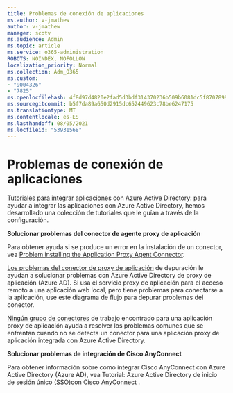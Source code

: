 ```yaml
---
title: Problemas de conexión de aplicaciones
ms.author: v-jmathew
author: v-jmathew
manager: scotv
ms.audience: Admin
ms.topic: article
ms.service: o365-administration
ROBOTS: NOINDEX, NOFOLLOW
localization_priority: Normal
ms.collection: Adm_O365
ms.custom:
- "9004326"
- "7825"
ms.openlocfilehash: 4f8d97d4820e2fad5d3bdf314370236b509b6081dc5f87078995282e72da0c18
ms.sourcegitcommit: b5f7da89a650d2915dc652449623c78be6247175
ms.translationtype: MT
ms.contentlocale: es-ES
ms.lasthandoff: 08/05/2021
ms.locfileid: "53931568"
---
```

# <a name="application-connection-issues"></a>Problemas de conexión de aplicaciones

[Tutoriales para integrar](https://docs.microsoft.com/azure/active-directory/saas-apps/tutorial-list) aplicaciones con Azure Active Directory: para ayudar a integrar las aplicaciones con Azure Active Directory, hemos desarrollado una colección de tutoriales que le guían a través de la configuración.

**Solucionar problemas del conector de agente proxy de aplicación**

Para obtener ayuda si se produce un error en la instalación de un conector, vea [Problem installing the Application Proxy Agent Connector](https://docs.microsoft.com/azure/active-directory/manage-apps/application-proxy-connector-installation-problem).

[Los problemas del conector de proxy de aplicación](https://docs.microsoft.com/azure/active-directory/manage-apps/application-proxy-debug-connectors) de depuración le ayudan a solucionar problemas con Azure Active Directory de proxy de aplicación (Azure AD). Si usa el servicio proxy de aplicación para el acceso remoto a una aplicación web local, pero tiene problemas para conectarse a la aplicación, use este diagrama de flujo para depurar problemas del conector.

[Ningún grupo de conectores](https://docs.microsoft.com/azure/active-directory/manage-apps/application-proxy-connectivity-no-working-connector) de trabajo encontrado para una aplicación proxy de aplicación ayuda a resolver los problemas comunes que se enfrentan cuando no se detecta un conector para una aplicación proxy de aplicación integrada con Azure Active Directory.

**Solucionar problemas de integración de Cisco AnyConnect**

Para obtener información sobre cómo integrar Cisco AnyConnect con Azure Active Directory (Azure AD), vea Tutorial: Azure Active Directory de inicio de sesión único [(SSO)](https://docs.microsoft.com/azure/active-directory/saas-apps/cisco-anyconnect)con Cisco AnyConnect .
